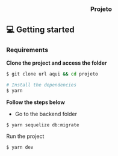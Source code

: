 <h1 align="center">
    <h3 align="center">Projeto</h3>
</h1>

## 💻 Getting started

### Requirements

**Clone the project and access the folder**

```bash
$ git clone url aqui && cd projeto
```

```bash
# Install the dependencies
$ yarn
```

**Follow the steps below**

- Go to the backend folder

```bash
$ yarn sequelize db:migrate
```

Run the project

```bash
$ yarn dev
```
